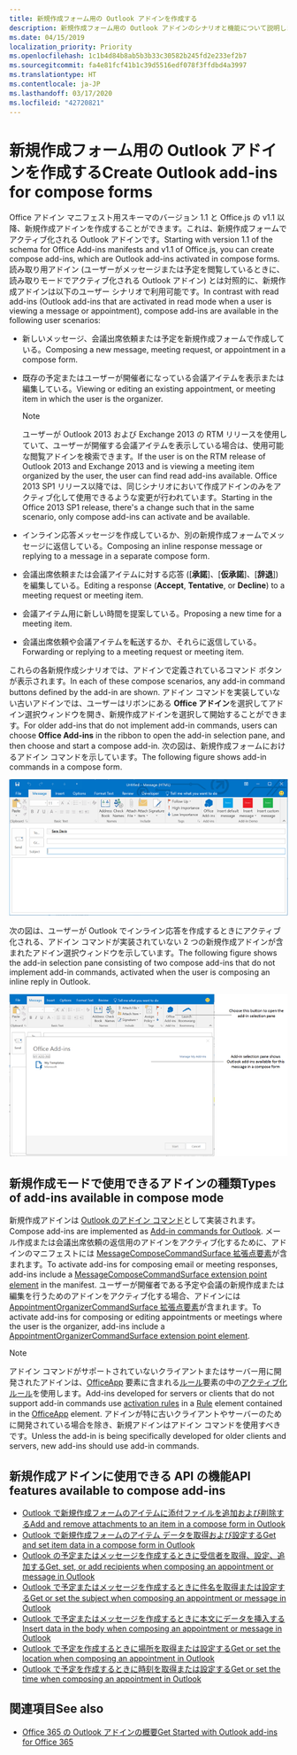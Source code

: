 ```yaml
---
title: 新規作成フォーム用の Outlook アドインを作成する
description: 新規作成フォーム用の Outlook アドインのシナリオと機能について説明します。
ms.date: 04/15/2019
localization_priority: Priority
ms.openlocfilehash: 1c1b4d84b8ab5b3b33c30582b245fd2e233ef2b7
ms.sourcegitcommit: fa4e81fcf41b1c39d5516edf078f3ffdbd4a3997
ms.translationtype: HT
ms.contentlocale: ja-JP
ms.lasthandoff: 03/17/2020
ms.locfileid: "42720821"
---
```

# <a name="create-outlook-add-ins-for-compose-forms"></a><span data-ttu-id="795f9-103">新規作成フォーム用の Outlook アドインを作成する</span><span class="sxs-lookup"><span data-stu-id="795f9-103">Create Outlook add-ins for compose forms</span></span>

<span data-ttu-id="795f9-104">Office アドイン マニフェスト用スキーマのバージョン 1.1 と Office.js の v1.1 以降、新規作成アドインを作成することができます。これは、新規作成フォームでアクティブ化される Outlook アドインです。</span><span class="sxs-lookup"><span data-stu-id="795f9-104">Starting with version 1.1 of the schema for Office Add-ins manifests and v1.1 of Office.js, you can create compose add-ins, which are Outlook add-ins activated in compose forms.</span></span> <span data-ttu-id="795f9-105">読み取り用アドイン (ユーザーがメッセージまたは予定を閲覧しているときに、読み取りモードでアクティブ化される Outlook アドイン) とは対照的に、新規作成アドインは以下のユーザー シナリオで利用可能です。</span><span class="sxs-lookup"><span data-stu-id="795f9-105">In contrast with read add-ins (Outlook add-ins that are activated in read mode when a user is viewing a message or appointment), compose add-ins are available in the following user scenarios:</span></span>

- <span data-ttu-id="795f9-106">新しいメッセージ、会議出席依頼または予定を新規作成フォームで作成している。</span><span class="sxs-lookup"><span data-stu-id="795f9-106">Composing a new message, meeting request, or appointment in a compose form.</span></span>

- <span data-ttu-id="795f9-107">既存の予定またはユーザーが開催者になっている会議アイテムを表示または編集している。</span><span class="sxs-lookup"><span data-stu-id="795f9-107">Viewing or editing an existing appointment, or meeting item in which the user is the organizer.</span></span>
    
   > [!NOTE]
   > <span data-ttu-id="795f9-108">ユーザーが Outlook 2013 および Exchange 2013 の RTM リリースを使用していて、ユーザーが開催する会議アイテムを表示している場合は、使用可能な閲覧アドインを検索できます。</span><span class="sxs-lookup"><span data-stu-id="795f9-108">If the user is on the RTM release of Outlook 2013 and Exchange 2013 and is viewing a meeting item organized by the user, the user can find read add-ins available.</span></span> <span data-ttu-id="795f9-109">Office 2013 SP1 リリース以降では、同じシナリオにおいて作成アドインのみをアクティブ化して使用できるような変更が行われています。</span><span class="sxs-lookup"><span data-stu-id="795f9-109">Starting in the Office 2013 SP1 release, there's a change such that in the same scenario, only compose add-ins can activate and be available.</span></span>

- <span data-ttu-id="795f9-110">インライン応答メッセージを作成しているか、別の新規作成フォームでメッセージに返信している。</span><span class="sxs-lookup"><span data-stu-id="795f9-110">Composing an inline response message or replying to a message in a separate compose form.</span></span>

- <span data-ttu-id="795f9-111">会議出席依頼または会議アイテムに対する応答 ([**承諾**]、[**仮承諾**]、[**辞退**]) を編集している。</span><span class="sxs-lookup"><span data-stu-id="795f9-111">Editing a response (**Accept**, **Tentative**, or **Decline**) to a meeting request or meeting item.</span></span>

- <span data-ttu-id="795f9-112">会議アイテム用に新しい時間を提案している。</span><span class="sxs-lookup"><span data-stu-id="795f9-112">Proposing a new time for a meeting item.</span></span>

- <span data-ttu-id="795f9-113">会議出席依頼や会議アイテムを転送するか、それらに返信している。</span><span class="sxs-lookup"><span data-stu-id="795f9-113">Forwarding or replying to a meeting request or meeting item.</span></span>

<span data-ttu-id="795f9-114">これらの各新規作成シナリオでは、アドインで定義されているコマンド ボタンが表示されます。</span><span class="sxs-lookup"><span data-stu-id="795f9-114">In each of these compose scenarios, any add-in command buttons defined by the add-in are shown.</span></span> <span data-ttu-id="795f9-115">アドイン コマンドを実装していない古いアドインでは、ユーザーはリボンにある **Office アドイン**を選択してアドイン選択ウィンドウを開き、新規作成アドインを選択して開始することができます。</span><span class="sxs-lookup"><span data-stu-id="795f9-115">For older add-ins that do not implement add-in commands, users can choose **Office Add-ins** in the ribbon to open the add-in selection pane, and then choose and start a compose add-in.</span></span> <span data-ttu-id="795f9-116">次の図は、新規作成フォームにおけるアドイン コマンドを示しています。</span><span class="sxs-lookup"><span data-stu-id="795f9-116">The following figure shows add-in commands in a compose form.</span></span>

![アドイン コマンドが含まれた Outlook 作成フォームが表示されています。](../images/compose-form-commands.png)

<span data-ttu-id="795f9-118">次の図は、ユーザーが Outlook でインライン応答を作成するときにアクティブ化される、アドイン コマンドが実装されていない 2 つの新規作成アドインが含まれたアドイン選択ウィンドウを示しています。</span><span class="sxs-lookup"><span data-stu-id="795f9-118">The following figure shows the add-in selection pane consisting of two compose add-ins that do not implement add-in commands, activated when the user is composing an inline reply in Outlook.</span></span>

![作成されたアイテムに対してアクティブになるテンプレート メール アプリ](../images/templates-app-selection.png)

## <a name="types-of-add-ins-available-in-compose-mode"></a><span data-ttu-id="795f9-120">新規作成モードで使用できるアドインの種類</span><span class="sxs-lookup"><span data-stu-id="795f9-120">Types of add-ins available in compose mode</span></span>

<span data-ttu-id="795f9-121">新規作成アドインは [Outlook のアドイン コマンド](add-in-commands-for-outlook.md)として実装されます。</span><span class="sxs-lookup"><span data-stu-id="795f9-121">Compose add-ins are implemented as [Add-in commands for Outlook](add-in-commands-for-outlook.md).</span></span> <span data-ttu-id="795f9-122">メール作成または会議出席依頼の返信用のアドインをアクティブ化するために、アドインのマニフェストには [MessageComposeCommandSurface 拡張点要素](../reference/manifest/extensionpoint.md#messagecomposecommandsurface)が含まれます。</span><span class="sxs-lookup"><span data-stu-id="795f9-122">To activate add-ins for composing email or meeting responses, add-ins include a [MessageComposeCommandSurface extension point element](../reference/manifest/extensionpoint.md#messagecomposecommandsurface) in the manifest.</span></span> <span data-ttu-id="795f9-123">ユーザーが開催者である予定や会議の新規作成または編集を行うためのアドインをアクティブ化する場合、アドインには [AppointmentOrganizerCommandSurface 拡張点要素](../reference/manifest/extensionpoint.md#appointmentorganizercommandsurface)が含まれます。</span><span class="sxs-lookup"><span data-stu-id="795f9-123">To activate add-ins for composing or editing appointments or meetings where the user is the organizer, add-ins include a [AppointmentOrganizerCommandSurface extension point element](../reference/manifest/extensionpoint.md#appointmentorganizercommandsurface).</span></span>

> [!NOTE]
> <span data-ttu-id="795f9-124">アドイン コマンドがサポートされていないクライアントまたはサーバー用に開発されたアドインは、[OfficeApp](../reference/manifest/officeapp.md) 要素に含まれる[ルール](../reference/manifest/rule.md)要素の中の[アクティブ化ルール](activation-rules.md)を使用します。</span><span class="sxs-lookup"><span data-stu-id="795f9-124">Add-ins developed for servers or clients that do not support add-in commands use [activation rules](activation-rules.md) in a [Rule](../reference/manifest/rule.md) element contained in the [OfficeApp](../reference/manifest/officeapp.md) element.</span></span> <span data-ttu-id="795f9-125">アドインが特に古いクライアントやサーバーのために開発されている場合を除き、新規アドインはアドイン コマンドを使用すべきです。</span><span class="sxs-lookup"><span data-stu-id="795f9-125">Unless the add-in is being specifically developed for older clients and servers, new add-ins should use add-in commands.</span></span>

## <a name="api-features-available-to-compose-add-ins"></a><span data-ttu-id="795f9-126">新規作成アドインに使用できる API の機能</span><span class="sxs-lookup"><span data-stu-id="795f9-126">API features available to compose add-ins</span></span>

- [<span data-ttu-id="795f9-127">Outlook で新規作成フォームのアイテムに添付ファイルを追加および削除する</span><span class="sxs-lookup"><span data-stu-id="795f9-127">Add and remove attachments to an item in a compose form in Outlook</span></span>](add-and-remove-attachments-to-an-item-in-a-compose-form.md)
- [<span data-ttu-id="795f9-128">Outlook で新規作成フォームのアイテム データを取得および設定する</span><span class="sxs-lookup"><span data-stu-id="795f9-128">Get and set item data in a compose form in Outlook</span></span>](get-and-set-item-data-in-a-compose-form.md)
- [<span data-ttu-id="795f9-129">Outlook の予定またはメッセージを作成するときに受信者を取得、設定、追加する</span><span class="sxs-lookup"><span data-stu-id="795f9-129">Get, set, or add recipients when composing an appointment or message in Outlook</span></span>](get-set-or-add-recipients.md)
- [<span data-ttu-id="795f9-130">Outlook で予定またはメッセージを作成するときに件名を取得または設定する</span><span class="sxs-lookup"><span data-stu-id="795f9-130">Get or set the subject when composing an appointment or message in Outlook</span></span>](get-or-set-the-subject.md)
- [<span data-ttu-id="795f9-131">Outlook で予定またはメッセージを作成するときに本文にデータを挿入する</span><span class="sxs-lookup"><span data-stu-id="795f9-131">Insert data in the body when composing an appointment or message in Outlook</span></span>](insert-data-in-the-body.md)
- [<span data-ttu-id="795f9-132">Outlook で予定を作成するときに場所を取得または設定する</span><span class="sxs-lookup"><span data-stu-id="795f9-132">Get or set the location when composing an appointment in Outlook</span></span>](get-or-set-the-location-of-an-appointment.md)
- [<span data-ttu-id="795f9-133">Outlook で予定を作成するときに時刻を取得または設定する</span><span class="sxs-lookup"><span data-stu-id="795f9-133">Get or set the time when composing an appointment in Outlook</span></span>](get-or-set-the-time-of-an-appointment.md)

## <a name="see-also"></a><span data-ttu-id="795f9-134">関連項目</span><span class="sxs-lookup"><span data-stu-id="795f9-134">See also</span></span>

- [<span data-ttu-id="795f9-135">Office 365 の Outlook アドインの概要</span><span class="sxs-lookup"><span data-stu-id="795f9-135">Get Started with Outlook add-ins for Office 365</span></span>](../quickstarts/outlook-quickstart.md)
